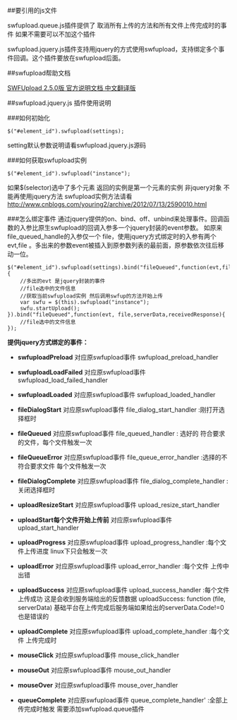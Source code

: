 ##要引用的js文件
	<script src="/addins/swfupload/swfupload.js"></script>
    <script src="/addins/swfupload/swfupload.jquery.js"></script>
    <script src="/addins/swfupload/helper.js"></script>

swfupload.queue.js插件提供了 取消所有上传的方法和所有文件上传完成时的事件 如果不需要可以不加这个插件

swfupload.jquery.js插件支持用jquery的方式使用swfupload，支持绑定多个事件回调。这个插件要放在swfupload后面。

##swfupload帮助文档

[SWFUpload 2.5.0版 官方说明文档 中文翻译版](http://www.cnblogs.com/youring2/archive/2012/07/13/2590010.html)

##swfupload.jquery.js 插件使用说明

###如何初始化

	$("#element_id").swfupload(settings); 

setting默认参数说明请看swfupload.jquery.js源码

###如何获取swfupload实例

	$("#element_id").swfupload("instance"); 

如果$(selector)选中了多个元素 返回的实例是第一个元素的实例 非jquery对象 不能再使用jquery方法 swfupload实例方法请看 http://www.cnblogs.com/youring2/archive/2012/07/13/2590010.html

###怎么绑定事件
通过jquery提供的on、bind、off、unbind来处理事件。回调函数的入参比原生swfupload的回调入参多一个jquery封装的event参数。
如原来file_queued_handle的入参仅一个 file，使用jquery方式绑定时的入参有两个 evt,file 。多出来的参数event被插入到原参数列表的最前面，原参数依次往后移动一位。

	$("#element_id").swfupload(settings).bind("fileQueued",function(evt,file){ 
		//多出的evt 是jquery封装的事件 
		//file选中的文件信息 
		//获取当前swfupload实例 然后调用swfup的方法开始上传 
		var swfu = $(this).swfupload("instance");
		swfu.startUpload();
	}).bind("fileQueued",function(evt, file,serverData,receivedResponse){ 
		//file选中的文件信息 
	});


**提供jquery方式绑定的事件：**

- **swfuploadPreload** 对应原swfupload事件 swfupload_preload_handler

- **swfuploadLoadFailed** 对应原swfupload事件 swfupload_load_failed_handler

- **swfuploadLoaded** 对应原swfupload事件 swfupload_loaded_handler

- **fileDialogStart** 对应原swfupload事件 file_dialog_start_handler :刚打开选择框时

- **fileQueued** 对应原swfupload事件 file_queued_handler : 选好的 符合要求的文件，每个文件触发一次

- **fileQueueError** 对应原swfupload事件 file_queue_error_handler :选择的不符合要求文件 每个文件触发一次

- **fileDialogComplete** 对应原swfupload事件 file_dialog_complete_handler :关闭选择框时

- **uploadResizeStart** 对应原swfupload事件 upload_resize_start_handler

- **uploadStart每个文件开始上传前** 对应原swfupload事件 upload_start_handler

- **uploadProgress** 对应原swfupload事件 upload_progress_handler :每个文件上传进度 linux下只会触发一次

- **uploadError** 对应原swfupload事件 upload_error_handler :每个文件 上传中出错

- **uploadSuccess** 对应原swfupload事件 upload_success_handler :每个文件上传成功 这是会收到服务端给出的反馈数据 uploadSuccess: function (file, serverData) 基础平台在上传完成后服务端如果给出的serverData.Code!=0 也是错误的

- **uploadComplete** 对应原swfupload事件 upload_complete_handler :每个文件 上传完成时

- **mouseClick** 对应原swfupload事件 mouse_click_handler

- **mouseOut** 对应原swfupload事件 mouse_out_handler

- **mouseOver** 对应原swfupload事件 mouse_over_handler

- **queueComplete** 对应原swfupload事件 queue_complete_handler' :全部上传完成时触发 需要添加swfupload.queue插件